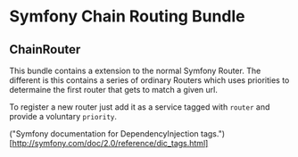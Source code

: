 # Symfony Chain Routing Bundle

## ChainRouter

This bundle contains a extension to the normal Symfony Router. The different is this contains a series
of ordinary Routers which uses priorities to determaine the first router that gets to match a given
url.

To register a new router just add it as a service tagged with `router` and provide a voluntary `priority`.

("Symfony documentation for DependencyInjection tags.")[http://symfony.com/doc/2.0/reference/dic_tags.html]
